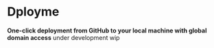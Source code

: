 # Dployme

**One-click deployment from GitHub to your local machine with global domain access**
under development
wip
